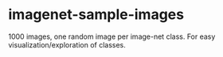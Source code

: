 # imagenet-sample-images
1000 images, one random image per image-net class. For easy visualization/exploration of classes.
